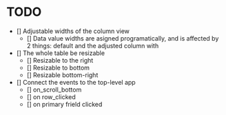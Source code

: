 # TODO
 - [] Adjustable widths of the column view
    - [] Data value widths are asigned programatically, and is affected by 2 things: default and the adjusted column with
 - [] The whole table be resizable
    - [] Resizable to the right
    - [] Resizable to bottom
    - [] Resizable bottom-right
 - [] Connect the events to the top-level app
    - [] on_scroll_bottom
    - [] on row_clicked
    - [] on primary frield clicked
